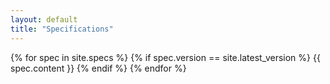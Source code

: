 ```yaml
---
layout: default
title: "Specifications"
---
```

<div id="page-content">
{% for spec in site.specs %}
  {% if spec.version == site.latest_version %}
    {{ spec.content }}
  {% endif %}
{% endfor %}
</div>